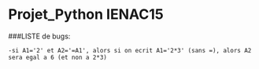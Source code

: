 # Projet_Python IENAC15

###LISTE de bugs:

    -si A1='2' et A2='=A1', alors si on ecrit A1='2*3' (sans =), alors A2 sera egal a 6 (et non a 2*3)